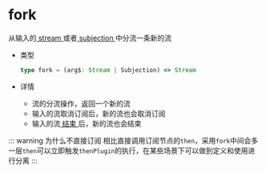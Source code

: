 # fork

从输入的[ stream ](/cn/api/index#stream)或者[ subjection ](/cn/api/index#subjection)中分流一条新的流

- 类型

  ```typescript
  type fork = (arg$: Stream | Subjection) => Stream
  ```

- 详情

  - 流的分流操作，返回一个新的流
  - 输入的流取消订阅后，新的流也会取消订阅
  - 输入的流[ 结束 ](/cn/guide/base#结束)后，新的流也会结束

::: warning 为什么不直接订阅
相比直接调用订阅节点的`then`，采用`fork`中间会多一层`then`可以立即触发`thenPlugin`的执行，在某些场景下可以做到定义和使用进行分离
:::
